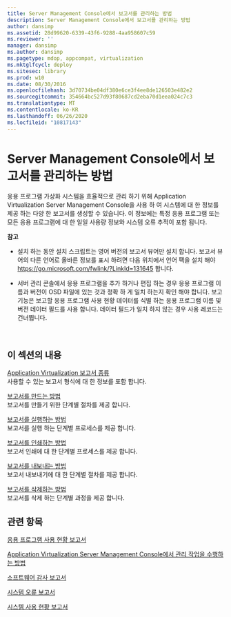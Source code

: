 ```yaml
---
title: Server Management Console에서 보고서를 관리하는 방법
description: Server Management Console에서 보고서를 관리하는 방법
author: dansimp
ms.assetid: 28d99620-6339-43f6-9288-4aa958607c59
ms.reviewer: ''
manager: dansimp
ms.author: dansimp
ms.pagetype: mdop, appcompat, virtualization
ms.mktglfcycl: deploy
ms.sitesec: library
ms.prod: w10
ms.date: 08/30/2016
ms.openlocfilehash: 3d70734be04df380e6ce3f4ee8de126503e482e2
ms.sourcegitcommit: 354664bc527d93f80687cd2eba70d1eea024c7c3
ms.translationtype: MT
ms.contentlocale: ko-KR
ms.lasthandoff: 06/26/2020
ms.locfileid: "10817143"
---
```

# Server Management Console에서 보고서를 관리하는 방법


응용 프로그램 가상화 시스템을 효율적으로 관리 하기 위해 Application Virtualization Server Management Console을 사용 하 여 시스템에 대 한 정보를 제공 하는 다양 한 보고서를 생성할 수 있습니다. 이 정보에는 특정 응용 프로그램 또는 모든 응용 프로그램에 대 한 일일 사용량 정보와 시스템 오류 추적이 포함 됩니다.

**참고**  
-   설치 하는 동안 설치 스크립트는 영어 버전의 보고서 뷰어만 설치 합니다. 보고서 뷰어의 다른 언어로 올바른 정보를 표시 하려면 다음 위치에서 언어 팩을 설치 해야 <https://go.microsoft.com/fwlink/?LinkId=131645> 합니다.

-   서버 관리 콘솔에서 응용 프로그램을 추가 하거나 편집 하는 경우 응용 프로그램 이름과 버전이 OSD 파일에 있는 것과 정확 하 게 일치 하는지 확인 해야 합니다. 보고 기능은 보고할 응용 프로그램 사용 현황 데이터를 식별 하는 응용 프로그램 이름 및 버전 데이터 필드를 사용 합니다. 데이터 필드가 일치 하지 않는 경우 사용 레코드는 건너뜁니다.

 

## 이 섹션의 내용


<a href="" id="application-virtualization-report-types"></a>[Application Virtualization 보고서 종류](application-virtualization-report-types.md)  
사용할 수 있는 보고서 형식에 대 한 정보를 포함 합니다.

<a href="" id="how-to-create-a-report"></a>[보고서를 만드는 방법](how-to-create-a-reportserver.md)  
보고서를 만들기 위한 단계별 절차를 제공 합니다.

<a href="" id="how-to-run-a-report"></a>[보고서를 실행하는 방법](how-to-run-a-reportserver.md)  
보고서를 실행 하는 단계별 프로세스를 제공 합니다.

<a href="" id="how-to-print-a-report"></a>[보고서를 인쇄하는 방법](how-to-print-a-reportserver.md)  
보고서 인쇄에 대 한 단계별 프로세스를 제공 합니다.

<a href="" id="how-to-export-a-report"></a>[보고서를 내보내는 방법](how-to-export-a-reportserver.md)  
보고서 내보내기에 대 한 단계별 절차를 제공 합니다.

<a href="" id="how-to-delete-a-report"></a>[보고서를 삭제하는 방법](how-to-delete-a-reportserver.md)  
보고서를 삭제 하는 단계별 과정을 제공 합니다.

## 관련 항목


[응용 프로그램 사용 현황 보고서](application-utilization-reportserver.md)

[Application Virtualization Server Management Console에서 관리 작업을 수행하는 방법](how-to-perform-administrative-tasks-in-the-application-virtualization-server-management-console.md)

[소프트웨어 감사 보고서](software-audit-reportserver.md)

[시스템 오류 보고서](system-error-reportserver.md)

[시스템 사용 현황 보고서](system-utilization-reportserver.md)

 

 





